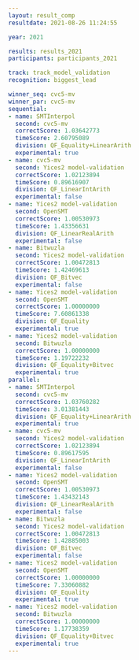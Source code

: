 ```yaml
---
layout: result_comp
resultdate: 2021-08-26 11:24:55

year: 2021

results: results_2021
participants: participants_2021

track: track_model_validation
recognition: biggest_lead

winner_seq: cvc5-mv
winner_par: cvc5-mv
sequential:
- name: SMTInterpol
  second: cvc5-mv
  correctScore: 1.03642773
  timeScore: 2.60795089
  division: QF_Equality+LinearArith
  experimental: true
- name: cvc5-mv
  second: Yices2 model-validation
  correctScore: 1.02123894
  timeScore: 0.89616907
  division: QF_LinearIntArith
  experimental: false
- name: Yices2 model-validation
  second: OpenSMT
  correctScore: 1.00530973
  timeScore: 1.43356631
  division: QF_LinearRealArith
  experimental: false
- name: Bitwuzla
  second: Yices2 model-validation
  correctScore: 1.00472813
  timeScore: 1.42469613
  division: QF_Bitvec
  experimental: false
- name: Yices2 model-validation
  second: OpenSMT
  correctScore: 1.00000000
  timeScore: 7.60861338
  division: QF_Equality
  experimental: true
- name: Yices2 model-validation
  second: Bitwuzla
  correctScore: 1.00000000
  timeScore: 1.19722232
  division: QF_Equality+Bitvec
  experimental: true
parallel:
- name: SMTInterpol
  second: cvc5-mv
  correctScore: 1.03760282
  timeScore: 3.01381443
  division: QF_Equality+LinearArith
  experimental: true
- name: cvc5-mv
  second: Yices2 model-validation
  correctScore: 1.02123894
  timeScore: 0.89617595
  division: QF_LinearIntArith
  experimental: false
- name: Yices2 model-validation
  second: OpenSMT
  correctScore: 1.00530973
  timeScore: 1.43432143
  division: QF_LinearRealArith
  experimental: false
- name: Bitwuzla
  second: Yices2 model-validation
  correctScore: 1.00472813
  timeScore: 1.42885003
  division: QF_Bitvec
  experimental: false
- name: Yices2 model-validation
  second: OpenSMT
  correctScore: 1.00000000
  timeScore: 7.33060882
  division: QF_Equality
  experimental: true
- name: Yices2 model-validation
  second: Bitwuzla
  correctScore: 1.00000000
  timeScore: 1.17738359
  division: QF_Equality+Bitvec
  experimental: true
---
```

